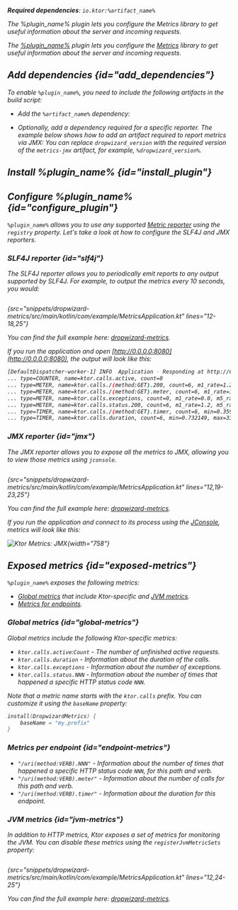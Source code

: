 [//]: # (title: Dropwizard metrics)

<var name="plugin_name" value="DropwizardMetrics"/>
<var name="package_name" value="io.ktor.server.metrics.dropwizard"/>
<var name="artifact_name" value="ktor-server-metrics"/>

<microformat>
<p>
<b>Required dependencies</b>: <code>io.ktor:%artifact_name%</code>
</p>
<var name="example_name" value="dropwizard-metrics"/>
<include src="lib.xml" include-id="download_example"/>
</microformat>

<excerpt>The %plugin_name% plugin lets you configure the Metrics library to get useful information about the server and incoming requests.</excerpt>

The [%plugin_name%](https://api.ktor.io/ktor-server/ktor-server-plugins/ktor-server-metrics/io.ktor.server.metrics.dropwizard/-dropwizard-metrics.html) plugin lets you configure the [Metrics](http://metrics.dropwizard.io/) library to get useful information about the server and incoming requests.

## Add dependencies {id="add_dependencies"}
To enable `%plugin_name%`, you need to include the following artifacts in the build script:
* Add the `%artifact_name%` dependency:
  <include src="lib.xml" include-id="add_ktor_artifact"/>

* Optionally, add a dependency required for a specific reporter. The example below shows how to add an artifact required to report metrics via JMX:
  <var name="group_id" value="io.dropwizard.metrics"/>
  <var name="artifact_name" value="metrics-jmx"/>
  <var name="version" value="dropwizard_version"/>
  <include src="lib.xml" include-id="add_artifact"/>
  You can replace `dropwizard_version` with the required version of the `metrics-jmx` artifact, for example, `%dropwizard_version%`.

## Install %plugin_name% {id="install_plugin"}

<include src="lib.xml" include-id="install_plugin"/>

## Configure %plugin_name% {id="configure_plugin"}

`%plugin_name%` allows you to use any supported [Metric reporter](http://metrics.dropwizard.io/) using the `registry` property. Let's take a look at how to configure the SLF4J and JMX reporters.

### SLF4J reporter {id="slf4j"}

The SLF4J reporter allows you to periodically emit reports to any output supported by SLF4J.
For example, to output the metrics every 10 seconds, you would:

```kotlin
```
{src="snippets/dropwizard-metrics/src/main/kotlin/com/example/MetricsApplication.kt" lines="12-18,25"}

You can find the full example here: [dropwizard-metrics](https://github.com/ktorio/ktor-documentation/tree/%current-branch%/codeSnippets/snippets/dropwizard-metrics).

If you run the application and open [http://0.0.0.0:8080](http://0.0.0.0:8080), the output will look like this:

```Bash
[DefaultDispatcher-worker-1] INFO  Application - Responding at http://0.0.0.0:8080
... type=COUNTER, name=ktor.calls.active, count=0
... type=METER, name=ktor.calls./(method:GET).200, count=6, m1_rate=1.2, m5_rate=1.2, m15_rate=1.2, mean_rate=0.98655785084844, rate_unit=events/second
... type=METER, name=ktor.calls./(method:GET).meter, count=6, m1_rate=1.2, m5_rate=1.2, m15_rate=1.2, mean_rate=0.9841134429134598, rate_unit=events/second
... type=METER, name=ktor.calls.exceptions, count=0, m1_rate=0.0, m5_rate=0.0, m15_rate=0.0, mean_rate=0.0, rate_unit=events/second
... type=METER, name=ktor.calls.status.200, count=6, m1_rate=1.2, m5_rate=1.2, m15_rate=1.2, mean_rate=0.9866015088545449, rate_unit=events/second
... type=TIMER, name=ktor.calls./(method:GET).timer, count=6, min=0.359683, max=14.213046, mean=2.691307542732234, stddev=5.099546889849414, p50=0.400967, p75=0.618972, p95=14.213046, p98=14.213046, p99=14.213046, p999=14.213046, m1_rate=1.2, m5_rate=1.2, m15_rate=1.2, mean_rate=0.9830677128229028, rate_unit=events/second, duration_unit=milliseconds
... type=TIMER, name=ktor.calls.duration, count=6, min=0.732149, max=33.735719, mean=6.238046092985701, stddev=12.169258340009847, p50=0.778864, p75=1.050454, p95=33.735719, p98=33.735719, p99=33.735719, p999=33.735719, m1_rate=0.2, m5_rate=0.2, m15_rate=0.2, mean_rate=0.6040311229887146, rate_unit=events/second, duration_unit=milliseconds
```

### JMX reporter {id="jmx"}

The JMX reporter allows you to expose all the metrics to JMX, allowing you to view those metrics using `jconsole`.

```kotlin
```
{src="snippets/dropwizard-metrics/src/main/kotlin/com/example/MetricsApplication.kt" lines="12,19-23,25"}

You can find the full example here: [dropwizard-metrics](https://github.com/ktorio/ktor-documentation/tree/%current-branch%/codeSnippets/snippets/dropwizard-metrics).

If you run the application and connect to its process using the [JConsole](https://docs.oracle.com/en/java/javase/17/management/using-jconsole.html), metrics will look like this:

![Ktor Metrics: JMX](jmx.png){width="758"}



## Exposed metrics {id="exposed-metrics"}

`%plugin_name%` exposes the following metrics:

- [Global metrics](#global-metrics) that include Ktor-specific and [JVM metrics](#jvm-metrics).
- [Metrics for endpoints](#endpoint-metrics).

### Global metrics {id="global-metrics"}

Global metrics include the following Ktor-specific metrics:

* `ktor.calls.active`:`Count` - The number of unfinished active requests.
* `ktor.calls.duration` - Information about the duration of the calls.
* `ktor.calls.exceptions` - Information about the number of exceptions.
* `ktor.calls.status.NNN` - Information about the number of times that happened a specific HTTP status code `NNN`.

Note that a metric name starts with the `ktor.calls` prefix. You can customize it using the `baseName` property:

```kotlin
install(DropwizardMetrics) {
    baseName = "my.prefix"
}
```

### Metrics per endpoint {id="endpoint-metrics"}

* `"/uri(method:VERB).NNN"` - Information about the number of times that happened a specific HTTP status code `NNN`, for this path and verb.
* `"/uri(method:VERB).meter"` - Information about the number of calls for this path and verb.
* `"/uri(method:VERB).timer"` - Information about the duration for this endpoint.


### JVM metrics {id="jvm-metrics"}

In addition to HTTP metrics, Ktor exposes a set of metrics for monitoring the JVM. You can disable these metrics using the `registerJvmMetricSets` property:

```kotlin
```
{src="snippets/dropwizard-metrics/src/main/kotlin/com/example/MetricsApplication.kt" lines="12,24-25"}

You can find the full example here: [dropwizard-metrics](https://github.com/ktorio/ktor-documentation/tree/%current-branch%/codeSnippets/snippets/dropwizard-metrics).
